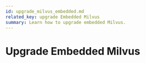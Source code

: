 ```yaml
---
id: upgrade_milvus_embedded.md
related_key: upgrade Embedded Milvus
summary: Learn how to upgrade embedded Milvus.
---
```


# Upgrade Embedded Milvus